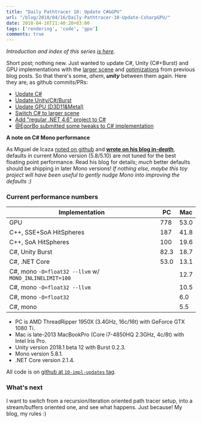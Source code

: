 ```yaml
---
title: "Daily Pathtracer 10: Update C#&GPU"
url: "/blog/2018/04/16/Daily-Pathtracer-10-Update-CsharpGPU/"
date: 2018-04-16T21:40:20+03:00
tags: ['rendering', 'code', 'gpu']
comments: true
---
```


*Introduction and index of this series [is here](/blog/2018/03/28/Daily-Pathtracer-Part-0-Intro/)*.

Short post; nothing new. Just wanted to update C#, Unity (C#+Burst) and GPU implementations
with the [larger scene](/blog/2018/04/11/Daily-Pathtracer-8-SSE-HitSpheres/) and
[optimizations](/blog/2018/04/13/Daily-Pathtracer-9-A-wild-ryg-appears/) from previous blog posts.
So that there's some, *ahem*, ***unity*** between them again. Here they are, as github commits/PRs:

* [Update C#](https://github.com/aras-p/ToyPathTracer/commit/5895cb3d3c8919c715139539f24262c549607569)
* [Update Unity/C#/Burst](https://github.com/aras-p/ToyPathTracer/commit/577d3758991561057366280d69b0989c8667a1d6)
* [Update GPU (D3D11&Metal)](https://github.com/aras-p/ToyPathTracer/commit/2baf9a339acbde0812a77a3f86b9172a0bf655d6)
* [Switch C# to larger scene](https://github.com/aras-p/ToyPathTracer/commit/60f2c64598b305daa4817fd5b491e6ae8c1ec68d)
* [Add "regular .NET 4.6" project to C#](https://github.com/aras-p/ToyPathTracer/commit/b15ece4442070182abaf06aec653aefab046fd1e)
* [@EgorBo submitted some tweaks to C# implementation](https://github.com/aras-p/ToyPathTracer/pull/8)

**A note on C# Mono performance**

As Miguel de Icaza [noted on github](https://github.com/aras-p/ToyPathTracer/issues/3#issuecomment-380238073)
and [**wrote on his blog in-depth**](http://tirania.org/blog/archive/2018/Apr-11.html), defaults in current Mono
version (5.8/5.10) are not tuned for the best floating point performance. Read his blog for details;
*much* better defaults should be shipping in later Mono versions! *If nothing else, maybe this toy project
will have been useful to gently nudge Mono into improving the defaults :)*


### Current performance numbers

 Implementation              | PC   | Mac
-----------------------------|------|-----
GPU                          | 778  | 53.0
C++, SSE+SoA HitSpheres      | 187  | 41.8
C++, SoA HitSpheres          | 100  | 19.6
C#, Unity Burst              | 82.3 | 18.7
C#, .NET Core                | 53.0 | 13.1
C#, mono `-O=float32 --llvm` w/ `MONO_INLINELIMIT=100` |      | 12.7
C#, mono `-O=float32 --llvm` |      | 10.5
C#, mono `-O=float32`        |      | 6.0
C#, mono                     |      | 5.5

* PC is AMD ThreadRipper 1950X (3.4GHz, 16c/16t) with GeForce GTX 1080 Ti.
* Mac is late-2013 MacBookPro (Core i7-4850HQ 2.3GHz, 4c/8t) with Intel Iris Pro.
* Unity version 2018.1 beta 12 with Burst 0.2.3.
* Mono version 5.8.1.
* .NET Core version 2.1.4.

All code is on [github at `10-impl-updates` tag](https://github.com/aras-p/ToyPathTracer/tree/10-impl-updates).


### What's next

I want to switch from a recursion/iteration oriented path tracer setup, into a stream/buffers oriented one, and
see what happens. Just because! My blog, my rules :)
